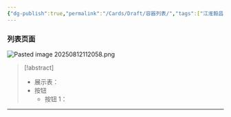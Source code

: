 ```yaml
---
{"dg-publish":true,"permalink":"/Cards/Draft/容器列表/","tags":["江淮毅昌/蝶创I-MES/MES"]}
---
```



### 列表页面

![Pasted image 20250812112058.png](/img/user/Extras/Attachments/Pasted%20image%2020250812112058.png)

> [!abstract]
> - 展示表：
> - 按钮
> 	- 按钮 1：

---
